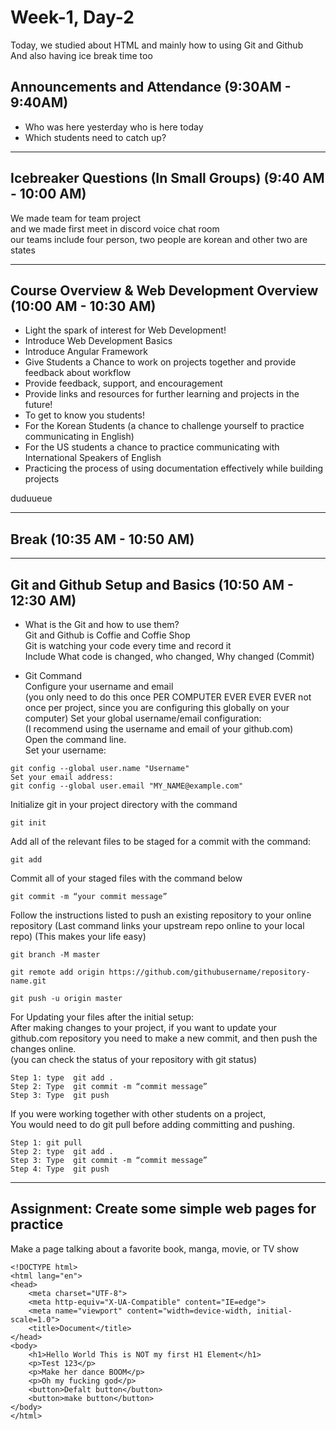 Week-1, Day-2
===
   
Today, we studied about HTML and mainly how to using Git and Github   
And also having ice break time too
   

Announcements and Attendance (9:30AM - 9:40AM)
---
   

* Who was here yesterday who is here today   
* Which students need to catch up?   
   
   
* * *
   
Icebreaker Questions (In Small Groups) (9:40 AM - 10:00 AM)
---

We made team for team project   
and we made first meet in discord voice chat room   
our teams include four person, two people are korean and other two are states   
   
   * * *
   
   
Course Overview & Web Development Overview (10:00 AM - 10:30 AM)
---

*	Light the spark of interest for Web Development!
*	Introduce Web Development Basics
*	Introduce Angular Framework
*	Give Students a Chance to work on projects together and provide feedback about workflow 
*	Provide feedback, support, and encouragement
*	Provide links and resources for further learning and projects in the future!
*	To get to know you students!
*	For the Korean Students (a chance to challenge yourself to practice communicating in English)
*	For the US students a chance to practice communicating with International Speakers of English
*	Practicing the process of using documentation effectively while building projects
     

duduueue     
  * * *
   
   
Break (10:35 AM - 10:50 AM)
---


  
 * * *    
Git and Github Setup and Basics (10:50 AM - 12:30 AM)
---

* What is the Git and how to use them?   
  Git and Github is Coffie and Coffie Shop   
  Git is watching your code every time and record it   
  Include What code is changed, who changed, Why changed (Commit)   
  
* Git Command   
Configure your username and email   
(you only need to do this once PER COMPUTER EVER EVER EVER not once per project, since you are configuring this globally on your computer)
Set your global username/email configuration:   
(I recommend using the username and email of your github.com)   
Open the command line.   
Set your username:
```
git config --global user.name "Username"
Set your email address:
git config --global user.email "MY_NAME@example.com"
```

Initialize git in your project directory with the command   
```
git init 
```
Add all of the relevant files to be staged for a commit with the command:   
```
git add
```
Commit all of your staged files with the command below 
```
git commit -m “your commit message”
```

Follow the instructions listed to push an existing repository to your online repository
(Last command links your upstream repo online to your local repo)
(This makes your life easy)   
```
git branch -M master

git remote add origin https://github.com/githubusername/repository-name.git

git push -u origin master
```

For Updating your files after the initial setup:   
After making changes to your project, if you want to update your github.com repository you need to make a new commit, and then push the changes online.   
(you can check the status of your repository with git status)   
```
Step 1: type  git add .
Step 2: Type  git commit -m “commit message”
Step 3: Type  git push
```

If you were working together with other students on a project,   
You would need to do git pull before adding committing and pushing.   
```
Step 1: git pull
Step 2: type  git add .
Step 3: Type  git commit -m “commit message”
Step 4: Type  git push
```
 

 * * *    
Assignment: Create some simple web pages for practice
---
Make a page talking about a favorite book, manga, movie, or TV show   

```
<!DOCTYPE html>
<html lang="en">
<head>
    <meta charset="UTF-8">
    <meta http-equiv="X-UA-Compatible" content="IE=edge">
    <meta name="viewport" content="width=device-width, initial-scale=1.0">
    <title>Document</title>
</head>
<body>
    <h1>Hello World This is NOT my first H1 Element</h1>
    <p>Test 123</p>
    <p>Make her dance BOOM</p>
    <p>Oh my fucking god</p>
    <button>Defalt button</button>
    <button>make button</button>
</body>
</html>
```
